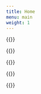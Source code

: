 ```yaml
---
title: Home
menu: main
weight: 1
---
```


{{<our-projects>}}

{{<our-mission>}}

{{<timeline>}}

{{<sponsors>}}

{{<testimonials>}}


